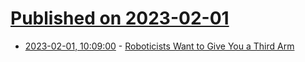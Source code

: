 # [Published on 2023-02-01](index.md)

* [2023-02-01, 10:09:00](https://soylentnews.org/article.pl?sid=23/01/31/1322201&from=rss) - [Roboticists Want to Give You a Third Arm](https://soylentnews.org/article.pl?sid=23/01/31/1322201&from=rss)
